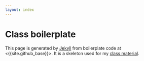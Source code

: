 ```yaml
---
layout: index
---
```


# Class boilerplate

This page is generated by [Jekyll](http://jekyllrb.com/) from
boilerplate code at <{{site.github_base}}>. It
is a skeleton used for my [class material](http://defeo.lu/#teaching).
